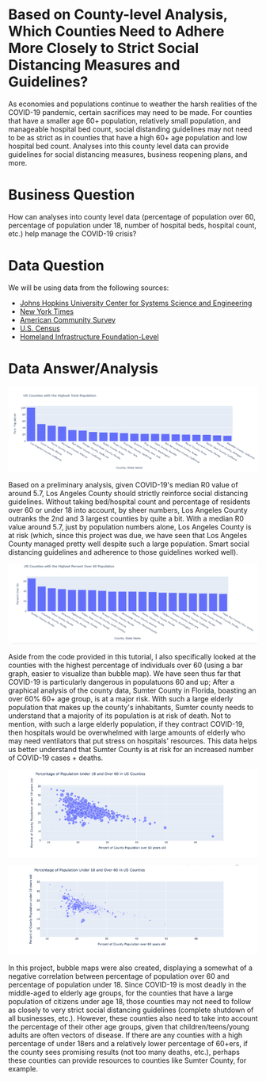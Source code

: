# Based on County-level Analysis, Which Counties Need to Adhere More Closely to Strict Social Distancing Measures and Guidelines?
As economies and populations continue to weather the harsh realities of the COVID-19 pandemic, certain sacrifices may need to be made. For counties that have a smaller age 60+ population, relatively small population, and manageable hospital bed count, social distanding guidelines may not need to be as strict as in counties that have a high 60+ age population and low hospital bed count. Analyses into this county level data can provide guidelines for social distancing measures, business reopening plans, and more.

# Business Question
How can analyses into county level data (percentage of population over 60, percentage of population under 18, number of hospital beds, hospital count, etc.) help manage the COVID-19 crisis?


# Data Question
We will be using data from the following sources:

- [Johns Hopkins University Center for Systems Science and Engineering](https://github.com/CSSEGISandData/COVID-19)
- [New York Times](https://github.com/nytimes/covid-19-data)
- [American Community Survey](https://data.census.gov/cedsci/table?q=United%20States&g=0100000US.050000&tid=ACSST5Y2018.S0101&hidePreview=false&vintage=2018&layer=VT_2018_050_00_PY_D1&cid=DP05_0001E&t=Populations%20and%20People)
- [U.S. Census](https://www.census.gov/geographies/reference-files/2018/demo/popest/2018-fips.html)
- [Homeland Infrastructure Foundation-Level](https://hifld-geoplatform.opendata.arcgis.com/datasets/hospitals)


# Data Answer/Analysis

![TotalPopulationCounty](https://github.com/drewshlee/Analyzing-County-Data-to-Determine-Level-of-Adherence-to-COVID-19-Guidelines/blob/master/TotalPopulationCounty.PNG)

Based on a preliminary analysis, given COVID-19's median R0 value of around 5.7, Los Angeles County should strictly reinforce social distancing guidelines. Without taking bed/hospital count and percentage of residents over 60 or under 18 into account, by sheer numbers, Los Angeles County outranks the 2nd and 3 largest counties by quite a bit. With a median R0 value around 5.7, just by population numbers alone, Los Angeles County is at risk (which, since this project was due, we have seen that Los Angeles County managed pretty well despite such a large population. Smart social distancing guidelines and adherence to those guidelines worked well). 


![Over60HighestCounty](https://github.com/drewshlee/Analyzing-County-Data-to-Determine-Level-of-Adherence-to-COVID-19-Guidelines/blob/master/Over60HighestCounty.PNG)

Aside from the code provided in this tutorial, I also specifically looked at the counties with the highest percentage of individuals over 60 (using a bar graph, easier to visualize than bubble map). We have seen thus far that COVID-19 is particularly dangerous in populatuons 60 and up; After a graphical analysis of the county data, Sumter County in Florida, boasting an over 60% 60+ age group, is at a major risk. With such a large elderly population that makes up the county's inhabitants, Sumter county needs to understand that a majority of its population is at risk of death. Not to mention, with such a large elderly population, if they contract COVID-19, then hospitals would be overwhelmed with large amounts of elderly who may need ventilators that put stress on hospitals' resources. This data helps us better understand that Sumter County is at risk for an increased number of COVID-19 cases + deaths.

![Under18Over60UsCountiesGraph.PNG](https://github.com/drewshlee/Analyzing-County-Data-to-Determine-Level-of-Adherence-to-COVID-19-Guidelines/blob/master/Under18Over60UsCountiesGraph.PNG)

![PercentageUnder18Over60Counties.PNG](https://github.com/drewshlee/Analyzing-County-Data-to-Determine-Level-of-Adherence-to-COVID-19-Guidelines/blob/master/PercentageUnder18Over60Counties.PNG)

In this project, bubble maps were also created, displaying a somewhat of a negative correlation between percentage of population over 60 and percentage of population under 18. Since COVID-19 is most deadly in the middle-aged to elderly age groups, for the counties that have a large population of citizens under age 18, those counties may not need to follow as closely to very strict social distancing guidelines (complete shutdown of all businesses, etc.). However, these counties also need to take into account the percentage of their other age groups, given that children/teens/young adults are often vectors of disease. If there are any counties with a high percentage of under 18ers and a relatively lower percentage of 60+ers, if the county sees promising results (not too many deaths, etc.), perhaps these counties can provide resources to counties like Sumter County, for example.
